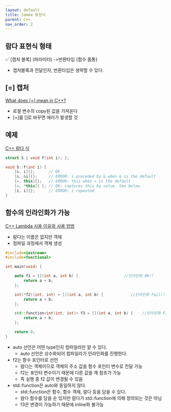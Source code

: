 ```yaml
---
layout: default
title: lamda 표현식
parent: C++
nav_order: 2
---
```


## 람다 표현식 형태

<aside>
✅ [캡처 블록] (파라미터) ->반환타입 {함수 몸통}

</aside>

- 캡처블록과 전달인자, 반환타입은 생략할 수 있다.

## [=] 캡처

[What does [=] mean in C++?](https://stackoverflow.com/questions/34778041/what-does-mean-in-c)

- 로컬 변수의 copy된 값을 가져온다
- [=]를 []로 바꾸면 에러가 발생할 것

## 예제

[C++ 람다 식](https://learn.microsoft.com/ko-kr/cpp/cpp/lambda-expressions-in-cpp?view=msvc-170)

```cpp
struct S { void f(int i); };

void S::f(int i) {
    [&, i]{};      // OK
    [&, &i]{};     // ERROR: i preceded by & when & is the default
    [=, this]{};   // ERROR: this when = is the default
    [=, *this]{ }; // OK: captures this by value. See below.
    [i, i]{};      // ERROR: i repeated
}
```

## 함수의 인라인화가 가능

[C++ Lambda 사용 이유와 사용 방법](https://hwan-shell.tistory.com/84)

- 람다는 이름은 없지만 객체
- 컴파일 과정에서 객체 생성

```cpp
#include<iostream>
#include<functional>

int main(void) {

    auto f1 = [](int a, int b) {                    //인라인화 OK!!
        return a + b;
    };

    int(*f2)(int, int) = [](int a, int b) {            //인라인화 Fail!!
        return a + b;
    };

    std::function<int(int, int)> f3 = [](int a, int b) {    //인라인화 Fail!!
        return a + b;
    };

    return 0;
}
```

- auto 선언은 어떤 type인지 컴파일러만 알 수 있다.
    - auto 선언은 상수화되어 컴파일라가 인라인화를 진행한다.
- f2는 함수 포인터로 선언
    - 람다는 객체이므로 객체의 주소 값을 함수 포인터 변수로 전달 가능
    - f2는 포인터 변수이기 때문에 다른 값을 재 참조가 가능
    - 즉 실행 중 f2 값이 변경될 수 있음
- std::function은 auto와 동일하지 않다.
    - std::function은 함수, 함수 객체, 람다 등을 담을 수 있다.
    - 람다 함수를 담을 순 있지만 람다가 std::function에 의해 정의되는 것은 아님
    - f3은 변경이 가능하기 때문에 inline화 불가능